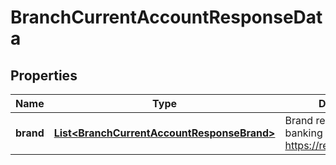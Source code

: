 
# BranchCurrentAccountResponseData

## Properties
Name | Type | Description | Notes
------------ | ------------- | ------------- | -------------
**brand** | [**List&lt;BranchCurrentAccountResponseBrand&gt;**](BranchCurrentAccountResponseBrand.md) | Brand registered by the banking group at https://register.fca.org.uk/ | 



